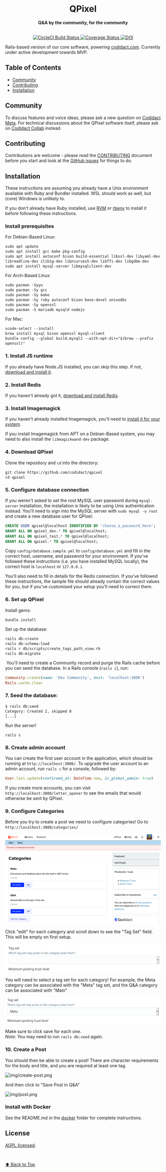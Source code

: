 <div align="center">
  <br>
  <h1>QPixel</h1>
  <strong>Q&A by the community, for the community</strong>
</div>
<br>
<p align="center">
  <a href="https://circleci.com/gh/codidact/qpixel">
    <img src="https://circleci.com/gh/codidact/qpixel.svg?style=svg" alt="CircleCI Build Status">
  </a>
  <a href="https://coveralls.io/github/codidact/qpixel">
    <img src="https://coveralls.io/repos/github/codidact/qpixel/badge.svg" alt="Coverage Status">
  </a>
  <a href="https://zenodo.org/badge/latestdoi/237078806">
    <img src="https://zenodo.org/badge/237078806.svg" alt="DOI">
  </a>
</p>

Rails-based version of our core software, powering [codidact.com](https://codidact.com). Currently under active development towards MVP.

## Table of Contents
- [Community](#community)
- [Contributing](#contributing)
- [Installation](#installation)

## Community
To discuss features and voice ideas, please ask a new question on [Codidact Meta](https://meta.codidact.com). For technical discussions about the QPixel software itself, please ask on [Codidact Collab](https://collab.codidact.org) instead.

## Contributing
Contributions are welcome - please read the [CONTRIBUTING](https://github.com/codidact/qpixel/blob/develop/CONTRIBUTING.md)
document before you start and look at the [GitHub issues](https://github.com/codidact/qpixel/issues) for things to do.

## Installation
These instructions are assuming you already have a Unix environment available with Ruby and Bundler installed.
WSL should work as well, but (core) Windows is unlikely to.

If you don't already have Ruby installed, use [RVM](https://rvm.io/) or
[rbenv](https://github.com/rbenv/rbenv#installation) to install it before following these instructions.

### Install prerequisites

For Debian-Based Linux:

```
sudo apt update
sudo apt install gcc make pkg-config
sudo apt install autoconf bison build-essential libssl-dev libyaml-dev libreadline-dev zlib1g-dev libncurses5-dev libffi-dev libgdbm-dev
sudo apt install mysql-server libmysqlclient-dev
```

For Arch-Based Linux:

```
sudo pacman -Syyu
sudo pacman -Sy gcc
sudo pacman -Sy make
sudo pacman -Sy ruby autoconf bison base-devel unixodbc
sudo pacman -Sy openssl
sudo pacman -S mariadb mysqld nodejs
```

For Mac:

```
xcode-select --install
brew install mysql bison openssl mysql-client
bundle config --global build.mysql2 --with-opt-dir="$(brew --prefix openssl)"
```

### 1. Install JS runtime
If you already have Node.JS installed, you can skip this step. If not,
[download and install it](https://nodejs.org/en/download/).

### 2. Install Redis
If you haven't already got it, [download and install Redis](https://redis.io/download).

### 3. Install Imagemagick

If you haven't already installed Imagemagick, you'll need to [install it for
your system](https://imagemagick.org/script/download.php). 

If you install Imagemagick from APT on a Debian-Based system, you may need to also install the `libmagickwand-dev` package.

### 4. Download QPixel
Clone the repository and `cd` into the directory:

    git clone https://github.com/codidact/qpixel
    cd qpixel

### 5. Configure database connection
If you weren't asked to set the root MySQL user password during `mysql-server` installation, the installation is
likely to be using Unix authentication instead. You'll need to sign into the MySQL server with `sudo mysql -u root`
and create a new database user for QPixel:

```sql
CREATE USER qpixel@localhost IDENTIFIED BY 'choose_a_password_here';
GRANT ALL ON qpixel_dev.* TO qpixel@localhost;
GRANT ALL ON qpixel_test.* TO qpixel@localhost;
GRANT ALL ON qpixel.* TO qpixel@localhost;
```

Copy `config/database.sample.yml` to `config/database.yml` and fill in the correct host, username, and password for
your environment. If you've followed these instructions (i.e. you have installed MySQL locally), the correct host
is `localhost` or `127.0.0.1`.

You'll also need to fill in details for the Redis connection. If you've followed these instructions, the sample file
should already contain the correct values for you, but if you've customised your setup you'll need to correct them.

### 6. Set up QPixel
Install gems:

    bundle install

Set up the database:

    rails db:create
    rails db:schema:load
    rails r db/scripts/create_tags_path_view.rb
    rails db:migrate

 You'll need to create a Community record and purge the Rails cache before you can seed the database. In a Rails
 console (`rails c`), run:

```ruby
Community.create(name: 'Dev Community', host: 'localhost:3000')
Rails.cache.clear
```

### 7. Seed the database:

    $ rails db:seed
    Category: Created 2, skipped 0
    [...]

Run the server!

    rails s
    
### 8. Create admin account    
    
You can create the first user account in the application, which should be running at `http://localhost:3000/`. To upgrade
the user account
to an admin account, run `rails c` for a console, followed by:

```ruby
User.last.update(confirmed_at: DateTime.now, is_global_admin: true)
```    

If you create more accounts, you can visit `http://localhost:3000/letter_opener` to see the emails that would otherwise be sent by QPixel.

### 9. Configure Categories

Before you try to create a post we need to configure categories! 
Go to `http://localhost:3000/categories/`

![img/categories.png](img/categories.png)

 Click "edit" for each category and scroll down to see the "Tag Set" field. This
 will be empty on first setup.

![img/tagset.png](img/tagset.png)

You will need to select a tag set for each category! For example, the Meta category can be
associated with the "Meta" tag set, and the Q&A category can be associated with "Main"

![img/tagset-selected.png](img/tagset-selected.png)

Make sure to click save for each one.<br> 
<em>Note:</em> You may need to run `rails db:seed` again.

### 10. Create a Post

You should then be able to create a post! There are character requirements for the
body and title, and you are required at least one tag.

![img/create-post.png](img/create-post.png)

And then click to "Save Post in Q&A"

![img/post.png](img/post.png)


### Install with Docker

See the README.md in the [docker](docker) folder for complete instructions.

## License
[AGPL licensed](https://github.com/codidact/qpixel/blob/master/LICENSE).

<br>

[⬆ Back to Top](#table-of-contents)
